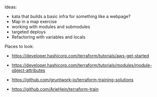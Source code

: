 Ideas:

- kata that builds a basic infra for something like a webpage?
- Map in a map exercise
- working with modules and submodules
- targeted deploys
- Refactoring with variables and locals


Places to look:
- https://developer.hashicorp.com/terraform/tutorials/aws-get-started
- https://developer.hashicorp.com/terraform/tutorials/modules/module-object-attributes
- https://github.com/gruntwork-io/terraform-training-solutions

- https://github.com/ArieHein/terraform-train
